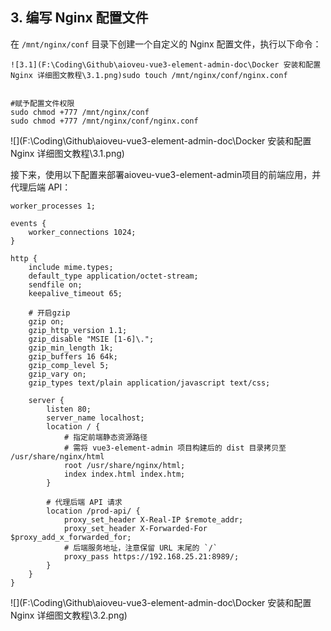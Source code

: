 ## 3. 编写 Nginx 配置文件

在 `/mnt/nginx/conf` 目录下创建一个自定义的 Nginx 配置文件，执行以下命令：



```
![3.1](F:\Coding\Github\aioveu-vue3-element-admin-doc\Docker 安装和配置 Nginx 详细图文教程\3.1.png)sudo touch /mnt/nginx/conf/nginx.conf


#赋予配置文件权限
sudo chmod +777 /mnt/nginx/conf
sudo chmod +777 /mnt/nginx/conf/nginx.conf
```



![](F:\Coding\Github\aioveu-vue3-element-admin-doc\Docker 安装和配置 Nginx 详细图文教程\3.1.png)





接下来，使用以下配置来部署aioveu-vue3-element-admin项目的前端应用，并代理后端 API：

```
worker_processes 1;

events {
    worker_connections 1024;
}

http {
    include mime.types;
    default_type application/octet-stream;
    sendfile on;
    keepalive_timeout 65;

    # 开启gzip
    gzip on;
    gzip_http_version 1.1;
    gzip_disable "MSIE [1-6]\.";
    gzip_min_length 1k;
    gzip_buffers 16 64k;
    gzip_comp_level 5;
    gzip_vary on;
    gzip_types text/plain application/javascript text/css;

    server {
        listen 80;
        server_name localhost;
        location / {
        	# 指定前端静态资源路径
            # 需将 vue3-element-admin 项目构建后的 dist 目录拷贝至 /usr/share/nginx/html
            root /usr/share/nginx/html;
            index index.html index.htm;
        }

        # 代理后端 API 请求
        location /prod-api/ {
            proxy_set_header X-Real-IP $remote_addr;
            proxy_set_header X-Forwarded-For $proxy_add_x_forwarded_for;
            # 后端服务地址，注意保留 URL 末尾的 `/`
            proxy_pass https://192.168.25.21:8989/;
        }
    }
}

```



![](F:\Coding\Github\aioveu-vue3-element-admin-doc\Docker 安装和配置 Nginx 详细图文教程\3.2.png)





